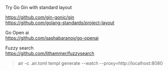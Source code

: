Try Go Gin with standard layout

https://github.com/gin-gonic/gin
<br>
https://github.com/golang-standards/project-layout
<br>

Go Open ai
<br>
https://github.com/sashabaranov/go-openai
<br>

Fuzzy search
<br>
https://github.com/lithammer/fuzzysearch

> air -c .air.toml
> templ generate --watch --proxy=http://localhost:8080